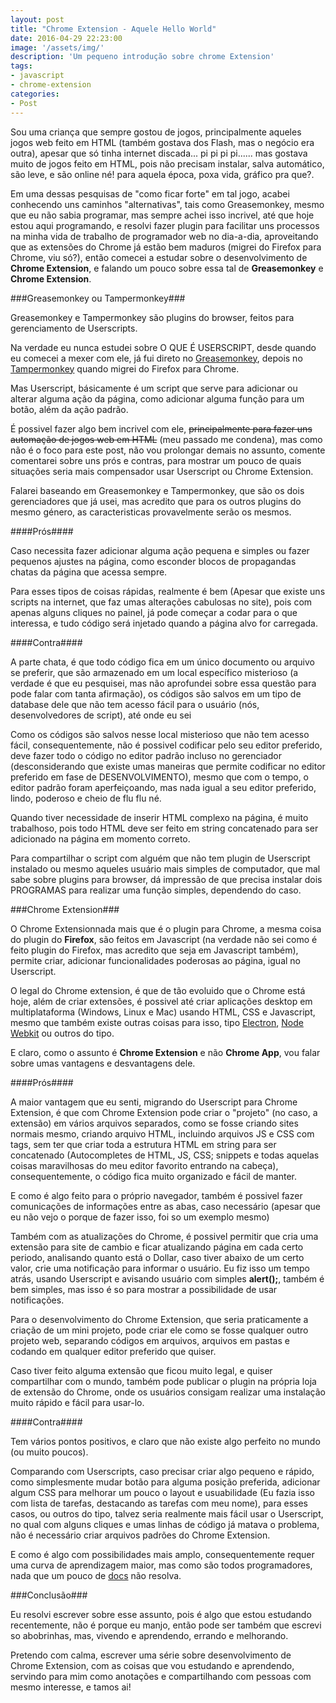 ```yaml
---
layout: post
title: "Chrome Extension - Aquele Hello World"
date: 2016-04-29 22:23:00
image: '/assets/img/'
description: 'Um pequeno introdução sobre chrome Extension'
tags:
- javascript
- chrome-extension
categories:
- Post
---
```


Sou uma criança que sempre gostou de jogos, principalmente aqueles jogos web feito em HTML (também gostava dos Flash, mas o negócio era outra), apesar que só tinha internet discada... pi pi pi pi...... mas gostava muito de jogos feito em HTML, pois não precisam instalar, salva automático, são leve, e são online né! para aquela época, poxa vida, gráfico pra que?.

Em uma dessas pesquisas de "como ficar forte" em tal jogo, acabei conhecendo uns caminhos "alternativas", tais como Greasemonkey, mesmo que eu não sabia programar, mas sempre achei isso incrivel, até que hoje estou aqui programando, e resolvi fazer plugin para facilitar uns processos na minha vida de trabalho de programador web no dia-a-dia, aproveitando que as extensões do Chrome já estão bem maduros (migrei do Firefox para Chrome, viu só?), então comecei a estudar sobre o desenvolvimento de **Chrome Extension**, e falando um pouco sobre essa tal de **Greasemonkey** e **Chrome Extension**.

###Greasemonkey ou Tampermonkey###

Greasemonkey e Tampermonkey são plugins do browser, feitos para gerenciamento de Userscripts.

Na verdade eu nunca estudei sobre O QUE É USERSCRIPT, desde quando eu comecei a mexer com ele, já fui direto no [Greasemonkey](https://addons.mozilla.org/pt-br/firefox/addon/greasemonkey/), depois no [Tampermonkey](https://chrome.google.com/webstore/detail/tampermonkey/dhdgffkkebhmkfjojejmpbldmpobfkfo) quando migrei do Firefox para Chrome.

Mas Userscript, básicamente é um script que serve para adicionar ou alterar alguma ação da página, como adicionar alguma função para um botão, além da ação padrão.

É possivel fazer algo bem incrivel com ele, ~~principalmente para fazer uns automação de jogos web em HTML~~ (meu passado me condena), mas como não é o foco para este post, não vou prolongar demais no assunto, comente comentarei sobre uns prós e contras, para mostrar um pouco de quais situações seria mais compensador usar Userscript ou Chrome Extension.

Falarei baseando em Greasemonkey e Tampermonkey, que são os dois gerenciadores que já usei, mas acredito que para os outros plugins do mesmo género, as caracteristicas provavelmente serão os mesmos.

####Prós####

Caso necessita fazer adicionar alguma ação pequena e simples ou fazer pequenos ajustes na página, como esconder blocos de propagandas chatas da página que acessa sempre.

Para esses tipos de coisas rápidas, realmente é bem (Apesar que existe uns scripts na internet, que faz umas alterações cabulosas no site), pois com apenas alguns cliques no painel, já pode começar a codar para o que interessa, e tudo código será injetado quando a página alvo for carregada.

####Contra####

A parte chata, é que todo código fica em um único documento ou arquivo se preferir, que são armazenado em um local específico misterioso (a verdade é que eu pesquisei, mas não aprofundei sobre essa questão para pode falar com tanta afirmação), os códigos são salvos em um tipo de database dele que não tem acesso fácil para o usuário (nós, desenvolvedores de script), até onde eu sei

Como os códigos são salvos nesse local misterioso que não tem acesso fácil, consequentemente, não é possivel codificar pelo seu editor preferido, deve fazer todo o código no editor padrão incluso no gerenciador (desconsiderando que existe umas maneiras que permite codificar no editor preferido em fase de DESENVOLVIMENTO), mesmo que com o tempo, o editor padrão foram aperfeiçoando, mas nada igual a seu editor preferido, lindo, poderoso e cheio de flu flu né.

Quando tiver necessidade de inserir HTML complexo na página, é muito trabalhoso, pois todo HTML deve ser feito em string concatenado para ser adicionado na página em momento correto.

Para compartilhar o script com alguém que não tem plugin de Userscript instalado ou mesmo aqueles usuário mais simples de computador, que mal sabe sobre plugins para browser, dá impressão de que precisa instalar dois PROGRAMAS para realizar uma função simples, dependendo do caso.

###Chrome Extension###

O Chrome Extensionnada mais que é o plugin para Chrome, a mesma coisa do plugin do **Firefox**, são feitos em Javascript (na verdade não sei como é feito plugin do Firefox, mas acredito que seja em Javascript também), permite criar, adicionar funcionalidades poderosas ao página, igual no Userscript.

O legal do Chrome extension, é que de tão evoluido que o Chrome está hoje, além de criar extensões, é possivel até criar aplicações desktop em multiplataforma (Windows, Linux e Mac) usando HTML, CSS e Javascript, mesmo que também existe outras coisas para isso, tipo [Electron](http://electron.atom.io/), [Node Webkit](http://nwjs.io/) ou outros do tipo.

E claro, como o assunto é **Chrome Extension** e não **Chrome App**, vou falar sobre umas vantagens e desvantagens dele.

####Prós####

A maior vantagem que eu senti, migrando do Userscript para Chrome Extension, é que com Chrome Extension pode criar o "projeto" (no caso, a extensão) em vários arquivos separados, como se fosse criando sites normais mesmo, criando arquivo HTML, incluindo arquivos JS e CSS com tags, sem ter que criar toda a estrutura HTML em string para ser concatenado (Autocompletes de HTML, JS, CSS; snippets e todas aquelas coisas maravilhosas do meu editor favorito entrando na cabeça), consequentemente, o código fica muito organizado e fácil de manter.

E como é algo feito para o próprio navegador, também é possivel fazer comunicações de informações entre as abas, caso necessário (apesar que eu não vejo o porque de fazer isso, foi so um exemplo mesmo)

Também com as atualizações do Chrome, é possivel permitir que cria uma extensão para site de cambio e ficar atualizando página em cada certo periodo, analisando quanto está o Dollar, caso tiver abaixo de um certo valor, crie uma notificação para informar o usuário. Eu fiz isso um tempo atrás, usando Userscript e avisando usuário com simples **alert();**, também é bem simples, mas isso é so para mostrar a possibilidade de usar notificações.

Para o desenvolvimento do Chrome Extension, que seria praticamente a criação de um mini projeto, pode criar ele como se fosse qualquer outro projeto web, separando códigos em arquivos, arquivos em pastas e codando em qualquer editor preferido que quiser.

Caso tiver feito alguma extensão que ficou muito legal, e quiser compartilhar com o mundo, também pode publicar o plugin na própria loja de extensão do Chrome, onde os usuários consigam realizar uma instalação muito rápido e fácil para usar-lo.

####Contra####

Tem vários pontos positivos, e claro que não existe algo perfeito no mundo (ou muito poucos).

Comparando com Userscripts, caso precisar criar algo pequeno e rápido, como simplesmente mudar botão para alguma posição preferida, adicionar algum CSS para melhorar um pouco o layout e usuabilidade (Eu fazia isso com lista de tarefas, destacando as tarefas com meu nome), para esses casos, ou outros do tipo, talvez seria realmente mais fácil usar o Userscript, no qual com alguns cliques e umas linhas de código já matava o problema, não é necessário criar arquivos padrões do Chrome Extension.

E como é algo com possibilidades mais amplo, consequentemente requer uma curva de aprendizagem maior, mas como são todos programadores, nada que um pouco de [docs](https://developer.chrome.com/extensions) não resolva.

###Conclusão###

Eu resolvi escrever sobre esse assunto, pois é algo que estou estudando recentemente, não é porque eu manjo, então pode ser também que escrevi so abobrinhas, mas, vivendo e aprendendo, errando e melhorando.

Pretendo com calma, escrever uma série sobre desenvolvimento de Chrome Extension, com as coisas que vou estudando e aprendendo, servindo para mim como anotações e compartilhando com pessoas com mesmo interesse, e tamos ai!